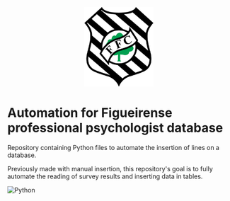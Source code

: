 <p align="center">
  <a href = "https://figueirense.com.br/">
  <img alt="FFC" height="180" src="https://raw.githubusercontent.com/lombardi-g/FFC-database/refs/heads/main/Figueirense.png">
  </a>
</p>

# Automation for Figueirense professional psychologist database
Repository containing Python files to automate the insertion of lines on a database.<br>

Previously made with manual insertion, this repository's goal is to fully automate the reading of survey results and inserting data in tables.<br>

![Python](https://img.shields.io/badge/python-3670A0?style=for-the-badge&logo=python&logoColor=ffdd54)
<!-- ![Qt](https://img.shields.io/badge/Qt-%23217346.svg?style=for-the-badge&logo=Qt&logoColor=white) -->